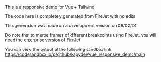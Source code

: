 This is a responsive demo for Vue + Tailwind

The code here is completely generated from FireJet with no edits

This generation was made on a development version on 09/02/24

Do note that to merge frames of different breakpoints using FireJet, you will need the enterprise version of FireJet

You can view the output at the following sandbox link:
https://codesandbox.io/p/github/kapydev/vue_responsive_demo/main
